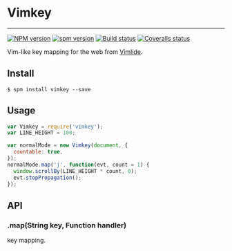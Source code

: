 # Vimkey

---

[![NPM version][npm-badge]][npm-url]
[![spm version][spm-badge]][spm-url]
[![Build status][travis-badge]][travis-url]
[![Coveralls status][Coveralls-badge]][coveralls-url]

[npm-badge]: https://img.shields.io/npm/v/vimkey.svg?style=flat
[npm-url]: https://www.npmjs.com/package/vimkey
[spm-url]: http://spmjs.io/package/vimkey
[spm-badge]: http://spmjs.io/badge/vimkey
[travis-badge]: https://travis-ci.org/hotoo/vimkey.svg
[travis-url]: https://travis-ci.org/hotoo/vimkey
[coveralls-badge]: https://coveralls.io/repos/hotoo/vimkey/badge.svg?branch=master
[coveralls-url]: https://coveralls.io/r/hotoo/vimkey

Vim-like key mapping for the web from [Vimlide](https://github.com/hotoo/Vimlide).

## Install

```
$ spm install vimkey --save
```

## Usage

```js
var Vimkey = require('vimkey');
var LINE_HEIGHT = 100;

var normalMode = new Vimkey(document, {
  countable: true,
});
normalMode.map('j', function(evt, count = 1) {
  window.scrollBy(LINE_HEIGHT * count, 0);
  evt.stopPropagation();
});
```

## API

### .map(String key, Function handler)

key mapping.
